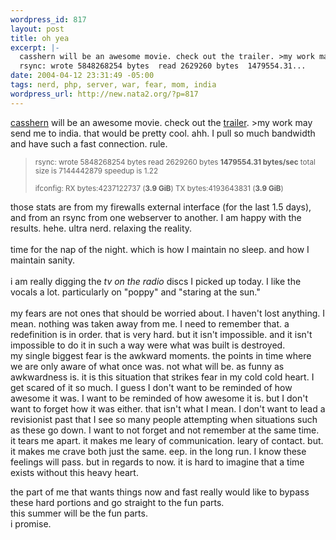 ```yaml
--- 
wordpress_id: 817
layout: post
title: oh yea
excerpt: |-
  casshern will be an awesome movie. check out the trailer. >my work may send me to india. that would be pretty cool. ahh. I pull so much bandwidth and have such a fast connection. rule.  
  rsync: wrote 5848268254 bytes  read 2629260 bytes  1479554.31...
date: 2004-04-12 23:31:49 -05:00
tags: nerd, php, server, war, fear, mom, india
wordpress_url: http://new.nata2.org/?p=817
---
```

<a href="http://www.casshern.com/">casshern</a> will be an awesome movie. check out the <a href="http://www.universe.tv/projects/project.c/home.qualify/qualify.trailer.php">trailer</a>. >my work may send me to india. that would be pretty cool. ahh. I pull so much bandwidth and have such a fast connection. rule.  <blockquote><small>
rsync: wrote 5848268254 bytes  read 2629260 bytes  <b>1479554.31 bytes/sec</b> total size is 7144442879  speedup is 1.22<br/><br/>
ifconfig: RX bytes:4237122737 (<b>3.9 GiB</b>)  TX bytes:4193643831 (<b>3.9 GiB</b>)</small></blockquote>those stats are from my firewalls external interface (for the last 1.5 days), and from an rsync from one webserver to another. I am happy with the results. hehe. ultra nerd. relaxing the reality. <br/><br/>time for the nap of the night. which is how I maintain no sleep. and how I maintain sanity. <br/><br/>i am really digging the <i>tv on the radio</i> discs I picked up today. I like the vocals a lot. particularly on "poppy" and "staring at the sun." <br/><br/>my fears are not ones that should be worried about. I haven't lost anything. I mean. nothing was taken away from me. I need to remember that. a redefinition is in order. that is very hard. but it isn't impossible. and it isn't impossible to do it in such a way were what was built is destroyed. <br/>my single biggest fear is the awkward moments. the points in time where we are only aware of what once was. not what will be. as funny as awkwardness is. it is this situation that strikes fear in my cold cold heart. I get scared of it so much. I guess I don't want to be reminded of how awesome it was. I want to be reminded of how awesome it is. but I don't want to forget how it was either. that isn't what I mean. I don't want to lead a revisionist past that I see so many people attempting when situations such as these go down. I want to not forget and not remember at the same time. it tears me apart. it makes me leary of communication. leary of contact. but. it makes me crave both just the same. eep. in the long run. I know these feelings will pass. but in regards to now. it is hard to imagine that a time exists without this heavy heart. <br/>

the part of me that wants things now and fast really would like to bypass these hard portions and go straight to the fun parts. <br/>this summer will be the fun parts. <br/>i promise. 
